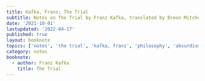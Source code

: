 ```yaml
---
title: Kafka, Franz; The Trial
subtitle: Notes on The Trial by Franz Kafka, translated by Breon Mitchell
date: '2021-10-01'
lastupdated: '2022-04-17'
published: true
layout: booknote
topics: ['notes', 'the trial', 'kafka, franz', 'philosophy', 'absurdism']
category: notes
booknote:
  - author: Franz Kafka  
    title: The Trial
---
```


